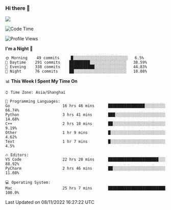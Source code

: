 ### Hi there 👋

<!--
**JJAYCHEN1e/jjaychen1e** is a ✨ _special_ ✨ repository because its `README.md` (this file) appears on your GitHub profile.

Here are some ideas to get you started:

- 🔭 I’m currently working on ...
- 🌱 I’m currently learning ...
- 👯 I’m looking to collaborate on ...
- 🤔 I’m looking for help with ...
- 💬 Ask me about ...
- 📫 How to reach me: ...
- 😄 Pronouns: ...
- ⚡ Fun fact: ...
-->

[![](https://github-readme-stats.vercel.app/api?username=jjaychen1e&show_icons=true)](https://github.com/jjaychen1e/github-readme-stats?count_private=true)

<!--START_SECTION:waka-->
![Code Time](http://img.shields.io/badge/Code%20Time-455%20hrs%2027%20mins-blue)

![Profile Views](http://img.shields.io/badge/Profile%20Views-0-blue)

**I'm a Night 🦉** 

```text
🌞 Morning    49 commits     █░░░░░░░░░░░░░░░░░░░░░░░░   6.5% 
🌆 Daytime    291 commits    █████████░░░░░░░░░░░░░░░░   38.59% 
🌃 Evening    338 commits    ███████████░░░░░░░░░░░░░░   44.83% 
🌙 Night      76 commits     ██░░░░░░░░░░░░░░░░░░░░░░░   10.08%

```


📊 **This Week I Spent My Time On** 

```text
⌚︎ Time Zone: Asia/Shanghai

💬 Programming Languages: 
Go                       16 hrs 46 mins      ████████████████░░░░░░░░░   66.74% 
Python                   3 hrs 41 mins       ███░░░░░░░░░░░░░░░░░░░░░░   14.68% 
C++                      2 hrs 18 mins       ██░░░░░░░░░░░░░░░░░░░░░░░   9.19% 
Other                    1 hr 9 mins         █░░░░░░░░░░░░░░░░░░░░░░░░   4.62% 
Text                     1 hr 7 mins         █░░░░░░░░░░░░░░░░░░░░░░░░   4.5%

🔥 Editors: 
VS Code                  22 hrs 20 mins      ██████████████████████░░░   88.92% 
PyCharm                  2 hrs 46 mins       ██░░░░░░░░░░░░░░░░░░░░░░░   11.08%

💻 Operating System: 
Mac                      25 hrs 7 mins       █████████████████████████   100.0%

```


 Last Updated on 08/11/2022 16:27:22 UTC
<!--END_SECTION:waka-->
